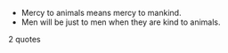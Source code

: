  - Mercy to animals means mercy to mankind.
 - Men will be just to men when they are kind to animals.

2 quotes